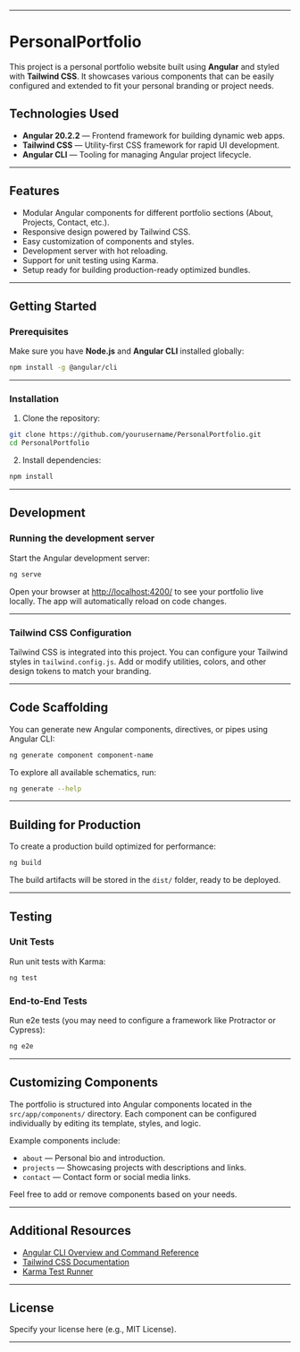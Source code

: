 

---

# PersonalPortfolio

This project is a personal portfolio website built using **Angular** and styled with **Tailwind CSS**. It showcases various components that can be easily configured and extended to fit your personal branding or project needs.

## Technologies Used

* **Angular 20.2.2** — Frontend framework for building dynamic web apps.
* **Tailwind CSS** — Utility-first CSS framework for rapid UI development.
* **Angular CLI** — Tooling for managing Angular project lifecycle.

---

## Features

* Modular Angular components for different portfolio sections (About, Projects, Contact, etc.).
* Responsive design powered by Tailwind CSS.
* Easy customization of components and styles.
* Development server with hot reloading.
* Support for unit testing using Karma.
* Setup ready for building production-ready optimized bundles.

---

## Getting Started

### Prerequisites

Make sure you have **Node.js** and **Angular CLI** installed globally:

```bash
npm install -g @angular/cli
```

---

### Installation

1. Clone the repository:

```bash
git clone https://github.com/yourusername/PersonalPortfolio.git
cd PersonalPortfolio
```

2. Install dependencies:

```bash
npm install
```

---

## Development

### Running the development server

Start the Angular development server:

```bash
ng serve
```

Open your browser at [http://localhost:4200/](http://localhost:4200/) to see your portfolio live locally. The app will automatically reload on code changes.

---

### Tailwind CSS Configuration

Tailwind CSS is integrated into this project. You can configure your Tailwind styles in `tailwind.config.js`. Add or modify utilities, colors, and other design tokens to match your branding.

---

## Code Scaffolding

You can generate new Angular components, directives, or pipes using Angular CLI:

```bash
ng generate component component-name
```

To explore all available schematics, run:

```bash
ng generate --help
```

---

## Building for Production

To create a production build optimized for performance:

```bash
ng build
```

The build artifacts will be stored in the `dist/` folder, ready to be deployed.

---

## Testing

### Unit Tests

Run unit tests with Karma:

```bash
ng test
```

### End-to-End Tests

Run e2e tests (you may need to configure a framework like Protractor or Cypress):

```bash
ng e2e
```

---

## Customizing Components

The portfolio is structured into Angular components located in the `src/app/components/` directory. Each component can be configured individually by editing its template, styles, and logic.

Example components include:

* `about` — Personal bio and introduction.
* `projects` — Showcasing projects with descriptions and links.
* `contact` — Contact form or social media links.

Feel free to add or remove components based on your needs.

---

## Additional Resources

* [Angular CLI Overview and Command Reference](https://angular.io/cli)
* [Tailwind CSS Documentation](https://tailwindcss.com/docs)
* [Karma Test Runner](https://karma-runner.github.io)

---

## License

Specify your license here (e.g., MIT License).

---


